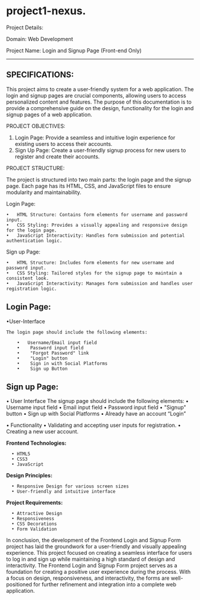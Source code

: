 # project1-nexus.

Project Details:

Domain: Web Development

Project Name: Login and Signup Page (Front-end Only)

-------------------------------------------------------------------------------------------------------------------------------------------
**SPECIFICATIONS:**
-------------------
This project aims to create a user-friendly  system for a web application. The login and signup pages are crucial components, allowing users to access personalized content and features. The purpose of this documentation is to provide a comprehensive guide on the design, functionality for the login and signup pages of a web application.

PROJECT OBJECTIVES:

1.	Login Page: Provide a seamless and intuitive login experience for existing users to access their accounts.
2.	Sign Up Page: Create a user-friendly signup process for new users to register and create their accounts.
	
PROJECT STRUCTURE:

The project is structured into two main parts: the login page and the signup page. Each page has its HTML, CSS, and JavaScript files to ensure modularity and maintainability.

Login Page:

    •	HTML Structure: Contains form elements for username and password input.
    •	CSS Styling: Provides a visually appealing and responsive design for the login page.
    •	JavaScript Interactivity: Handles form submission and potential authentication logic.
Sign up Page:

    •	HTML Structure: Includes form elements for new username and password input.
    •	CSS Styling: Tailored styles for the signup page to maintain a consistent look.
    •	JavaScript Interactivity: Manages form submission and handles user registration logic.
  	
**Login Page:**
----------------------

•User-Interface

	The login page should include the following elements:
 
        •   Username/Email input field
        •    Password input field
        •    "Forgot Password" link
        •    "Login" button
        •    Sign in with Social Platforms
        •    Sign up Button

**Sign up Page:**
-----------------------

•  User Interface
         The signup page should include the following elements:
        •	Username input field
        •	Email input field
        •	Password input field
        •	"Signup" button
        •	Sign up with Social Platforms
        •	Already have an account “Login”
	
•  Functionality
        •	Validating and accepting user inputs for registration.
        •	Creating a new user account.

**Frontend Technologies:**

      •	HTML5
      •	CSS3
      •	JavaScript
**Design Principles:**

      •	Responsive Design for various screen sizes
      •	User-friendly and intuitive interface
**Project Requirements:**

      •	Attractive Design
      •	Responsiveness
      •	CSS Decorations 
      •	Form Validation

In conclusion, the development of the Frontend Login and Signup Form project has laid the groundwork for a user-friendly and visually appealing experience. This project focused 
on creating a seamless interface for users to log in and sign up while maintaining a high standard of design and interactivity. The Frontend Login and Signup Form project serves as a 
foundation for creating a positive user experience during the process. With a focus on design, responsiveness, and interactivity, the forms are well-positioned for further refinement 
and integration into a complete web application.





